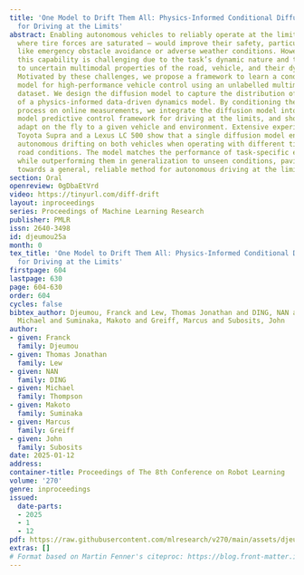 ```yaml
---
title: 'One Model to Drift Them All: Physics-Informed Conditional Diffusion Model
  for Driving at the Limits'
abstract: Enabling autonomous vehicles to reliably operate at the limits of handling—
  where tire forces are saturated — would improve their safety, particularly in scenarios
  like emergency obstacle avoidance or adverse weather conditions. However, unlocking
  this capability is challenging due to the task’s dynamic nature and the high sensitivity
  to uncertain multimodal properties of the road, vehicle, and their dynamic interactions.
  Motivated by these challenges, we propose a framework to learn a conditional diffusion
  model for high-performance vehicle control using an unlabelled multimodal trajectory
  dataset. We design the diffusion model to capture the distribution of parameters
  of a physics-informed data-driven dynamics model. By conditioning the generation
  process on online measurements, we integrate the diffusion model into a real-time
  model predictive control framework for driving at the limits, and show that it can
  adapt on the fly to a given vehicle and environment. Extensive experiments on a
  Toyota Supra and a Lexus LC 500 show that a single diffusion model enables reliable
  autonomous drifting on both vehicles when operating with different tires in varying
  road conditions. The model matches the performance of task-specific expert models
  while outperforming them in generalization to unseen conditions, paving the way
  towards a general, reliable method for autonomous driving at the limits of handling.
section: Oral
openreview: 0gDbaEtVrd
video: https://tinyurl.com/diff-drift
layout: inproceedings
series: Proceedings of Machine Learning Research
publisher: PMLR
issn: 2640-3498
id: djeumou25a
month: 0
tex_title: 'One Model to Drift Them All: Physics-Informed Conditional Diffusion Model
  for Driving at the Limits'
firstpage: 604
lastpage: 630
page: 604-630
order: 604
cycles: false
bibtex_author: Djeumou, Franck and Lew, Thomas Jonathan and DING, NAN and Thompson,
  Michael and Suminaka, Makoto and Greiff, Marcus and Subosits, John
author:
- given: Franck
  family: Djeumou
- given: Thomas Jonathan
  family: Lew
- given: NAN
  family: DING
- given: Michael
  family: Thompson
- given: Makoto
  family: Suminaka
- given: Marcus
  family: Greiff
- given: John
  family: Subosits
date: 2025-01-12
address:
container-title: Proceedings of The 8th Conference on Robot Learning
volume: '270'
genre: inproceedings
issued:
  date-parts:
  - 2025
  - 1
  - 12
pdf: https://raw.githubusercontent.com/mlresearch/v270/main/assets/djeumou25a/djeumou25a.pdf
extras: []
# Format based on Martin Fenner's citeproc: https://blog.front-matter.io/posts/citeproc-yaml-for-bibliographies/
---
```

